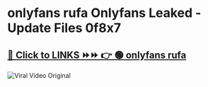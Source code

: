 
 # onlyfans rufa Onlyfans Leaked - Update Files 0f8x7

## <h2><a href="https://clipsfans.com/onlyfans_rufa&ref=git">🔗 Click to LINKS ⏩⏩ 👉 🟢 onlyfans rufa </a></h2>

<a href="https://clipsfans.com/onlyfans_rufa&ref=git" rel="nofollow" data-target="animated-image.originalLink"><img src="https://i.ibb.co.com/xMMVF88/686577567.gif" alt="Viral Video Original" style="max-width: 100%; display: inline-block;" data-target="animated-image.originalImage"></a>

